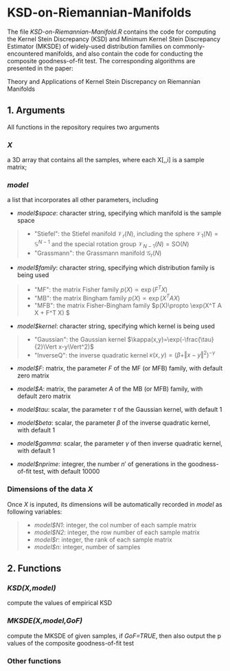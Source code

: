# KSD-on-Riemannian-Manifolds

The file _KSD-on-Riemannian-Manifold.R_ contains the code for computing the Kernel Stein Discrepancy (KSD) and Minimum Kernel Stein Discrepancy Estimator (MKSDE) of widely-used distribution families on commonly-encountered manifolds, and also contain the code for conducting the composite goodness-of-fit test. The corresponding algorithms are presented in the paper:

Theory and Applications of Kernel Stein Discrepancy on Riemannian Manifolds

## 1. Arguments

All functions in the repository requires two arguments

### _X_
a 3D array that contains all the samples, where each X[,,i] is a sample matrix; 

### _model_
a list that incorporates all other parameters, including
- _model$space_: character string, specifying which manifold is the sample space
> - "Stiefel": the Stiefel manifold $\mathcal{V}_ r(N)$, including the sphere $\mathcal{V}_ 1(N)=\mathbb{S}^{N-1}$ and the special rotation group $\mathcal{V}_ {N-1}(N)=\text{SO}(N)$
> - "Grassmann": the Grassmann manifold $\mathcal{G}_ r(N)$

- _model$family_: character string, specifying which distribution family is being used
> - "MF": the matrix Fisher family $p(X)\propto\exp(F^T X)$
> - "MB": the matrix Bingham family $p(X)\propto\exp(X^T A X)$
> - "MFB": the matrix Fisher-Bingham family $p(X)\propto \exp(X^T A X + F^T X) $
  
- _model$kernel_: character string, specifying which kernel is being used
> - "Gaussian": the Gaussian kernel $\kappa(x,y)=\exp(-\frac{\tau}{2}\Vert x-y\Vert^2)$
> - "InverseQ": the inverse quadratic kernel $\kappa(x,y)= (\beta+\Vert x-y\Vert^2)^{-\gamma}$

- _model$F_: matrix, the parameter $F$ of the MF (or MFB) family, with default zero matrix
- _model$A_: matrix, the parameter $A$ of the MB (or MFB) family, with default zero matrix
- _model$tau_: scalar, the parameter $\tau$ of the Gaussian kernel, with default $1$
- _model$beta_: scalar, the parameter $\beta$ of the inverse quadratic kernel, with default $1$
- _model$gamma_: scalar, the parameter $\gamma$ of then inverse quadratic kernel, with default $1$

- _model$nprime_: integrer, the number $n'$ of generations in the goodness-of-fit test, with default $10000$

### Dimensions of the data _X_
Once _X_ is inputed, its dimensions will be automatically recorded in _model_ as following variables:
> - _model$N1_: integer, the col number of each sample matrix
> - _model$N2_: integer, the row number of each sample matrix
> - _model$r_: integer, the rank of each sample matrix
> - _model$n_: integer, number of samples

## 2. Functions

### _KSD(X,model)_
compute the values of empirical KSD

### _MKSDE(X,model,GoF)_
compute the MKSDE of given samples, if _GoF=TRUE_, then also output the p values of the composite goodness-of-fit test

### Other functions

